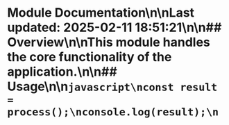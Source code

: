 # Module Documentation\n\nLast updated: 2025-02-11 18:51:21\n\n## Overview\n\nThis module handles the core functionality of the application.\n\n## Usage\n\n```javascript\nconst result = process();\nconsole.log(result);\n```
